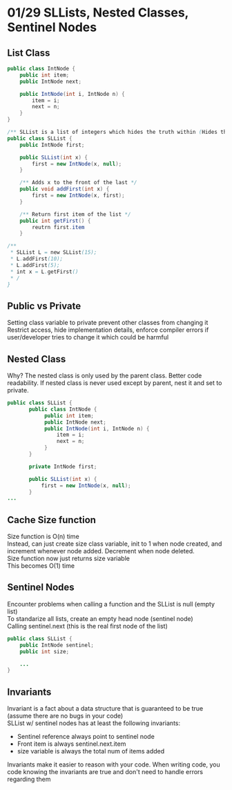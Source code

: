 # 01/29 SLLists, Nested Classes, Sentinel Nodes

## List Class
```Java
public class IntNode {
    public int item;
    public IntNode next;

    public IntNode(int i, IntNode n) {
        item = i;
        next = n;
    }
}
```

```Java
/** SLList is a list of integers which hides the truth within (Hides the fact that there exists a null link from the user*/
public class SLList {
    public IntNode first;

    public SLList(int x) {
        first = new IntNode(x, null);
    }

    /** Adds x to the front of the last */
    public void addFirst(int x) {
        first = new IntNode(x, first);
    }

    /** Return first item of the list */
    public int getFirst() {
        reutrn first.item
    }

/**
 * SLList L = new SLList(15);
 * L.addFirst(10);
 * L.addFirst(5);
 * int x = L.getFirst()
 * /
}
```

## Public vs Private
Setting class variable to private prevent other classes from changing it\
Restrict access, hide implementation details, enforce compiler errors if user/developer tries to change it which could be harmful

## Nested Class
Why? The nested class is only used by the parent class. Better code readability. If nested class is never used except by parent, nest it and set to private. 

```java
public class SLList {
       public class IntNode {
            public int item;
            public IntNode next;
            public IntNode(int i, IntNode n) {
                item = i;
                next = n;
            }
       }

       private IntNode first; 

       public SLList(int x) {
           first = new IntNode(x, null);
       } 
...

```

## Cache Size function
Size function is O(n) time\
Instead, can just create size class variable, init to 1 when node created, and increment whenever node added. Decrement when node deleted.\
Size function now just returns size variable\
This becomes O(1) time


## Sentinel Nodes
Encounter problems when calling a function and the SLList is null (empty list)\
To standarize all lists, create an empty head node (sentinel node)\
Calling sentinel.next (this is the real first node of the list)

```java
public class SLList {
    public IntNode sentinel;
    public int size;

    ...
}
```

## Invariants
Invariant is a fact about a data structure that is guaranteed to be true (assume there are no bugs in your code)\
SLList w/ sentinel nodes has at least the following invariants:
- Sentinel reference always point to sentinel node
- Front item is always sentinel.next.item
- size variable is always the total num of items added

Invariants make it easier to reason with your code. When writing code, you code knowing the invariants are true and don't need to handle errors regarding them

